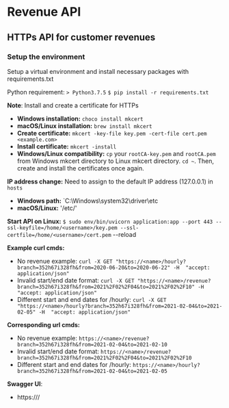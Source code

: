 # Revenue API

## HTTPs API for customer revenues

### Setup the environment

Setup a virtual environment and install necessary packages with requirements.txt

Python requirement: `> Python3.7.5`
`$ pip install -r requirements.txt`

**Note**: Install and create a certificate for HTTPs

- **Windows installation:** `choco install mkcert`
- **macOS/Linux installation:** `brew install mkcert`
- **Create certificate:** `mkcert -key-file key.pem -cert-file cert.pem <example.com>`
- **Install certificate:** `mkcert -install`
- **Windows/Linux compatibility:** `cp` your `rootCA-key.pem` and `rootCA.pem` from Windows mkcert directory to  Linux mkcert directory. `cd ~`. Then, create and install the certificates once again. 

**IP address change:**
Need to assign <name> to the default IP address (127.0.0.1) in `hosts`
- **Windows path:** `C:\\Windows\system32\driver\etc
- **macOS/Linux:** '/etc/'

**Start API on Linux:**
`$ sudo env/bin/uvicorn application:app --port 443 --ssl-keyfile=/home/<username>/key.pem --ssl-certfile=/home/<username>/cert.pem` --reload

**Example curl cmds:**
- No revenue example: `curl -X GET "https://<name>/hourly?branch=352h67i328fh&from=2020-06-20&to=2020-06-22" -H  "accept: application/json"`
- Invalid start/end date format: `curl -X GET "https://<name>/revenue?branch=352h67i328fh&from=2021%2F02%2F04&to=2021%2F02%2F10" -H  "accept: application/json"`
- Different start and end dates for /hourly: `curl -X GET "https://<name>/hourly?branch=352h67i328fh&from=2021-02-04&to=2021-02-05" -H  "accept: application/json"`

**Corresponding url cmds:**
- No revenue example: `https://<name>/revenue?branch=352h67i328fh&from=2021-02-04&to=2021-02-10`
- Invalid start/end date format: `https://<name>/revenue?branch=352h67i328fh&from=2021%2F02%2F04&to=2021%2F02%2F10`
- Different start and end dates for /hourly: `https://<name>/hourly?branch=352h67i328fh&from=2021-02-04&to=2021-02-05`

**Swagger UI**:
- https://<name>/

